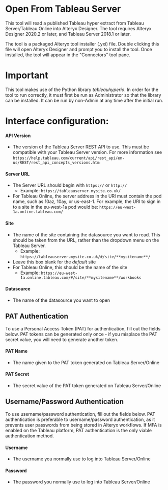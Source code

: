 # Open From Tableau Server

This tool will read a published Tableau hyper extract from Tableau Server/Tableau Online into Alteryx Designer. The tool requires Alteryx Designer 2020.2 or later, and Tableau Server 2018.1 or later.

The tool is a packaged Alteryx tool installer (.yxi) file. Double clicking this file will open Alteryx Designer and prompt you to install the tool. Once installed, the tool will appear in the "Connectors" tool pane.

# Important
This tool makes use of the Python library *tableauhyperio*. In order for the tool to run correctly, it must first be run as Administrator so that the library can be installed. It can be run by non-Admin at any time after the initial run.

# Interface configuration:

#### API Version

- The version of the Tableau Server REST API to use. This must be compatible with your Tableau Server version. For more information see `https://help.tableau.com/current/api/rest_api/en-us/REST/rest_api_concepts_versions.htm`

#### Server URL

- The Server URL should begin with `https://` or `http://`
  - Example: `https://tableauserver.mysite.co.uk/`
- For Tableau Online, the server address in the URI must contain the pod name, such as 10az, 10ay, or us-east-1. For example, the URI to sign in to a site in the eu-west-1a pod would be: `https://eu-west-1a.online.tableau.com/`

#### Site

- The name of the site containing the datasource you want to read. This should be taken from the URL, rather than the dropdown menu on the Tableau Server.
  - Example: `https://tableauserver.mysite.co.uk/#/site/**mysitename**/`
- Leave this box blank for the *default* site
- For Tableau Online, this should be the name of the site
  - Example: `https://eu-west-1a.online.tableau.com/#/site/**mysitename**/workbooks`

#### Datasource

- The name of the datasource you want to open

## PAT Authentication

To use a Personal Access Token (PAT) for authentication, fill out the fields below. PAT tokens can be generated only once - if you misplace the PAT secret value, you will need to generate another token.

#### PAT Name

- The name given to the PAT token generated on Tableau Server/Online

#### PAT Secret

- The secret value of the PAT token generated on Tableau Server/Online

## Username/Password Authentication

To use username/password authentication, fill out the fields below. PAT authentication is preferable to username/password authentication, as it prevents user passwords from being stored in Alteryx workflows. If MFA is enabled on the Tableau platform, PAT authentication is the only viable authentication method.

#### Username

- The username you normally use to log into Tableau Server/Online

#### Password

- The password you normally use to log into Tableau Server/Online
